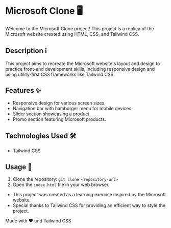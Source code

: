 # Microsoft Clone 🖥️

Welcome to the Microsoft Clone project! This project is a replica of the Microsoft website created using HTML, CSS, and Tailwind CSS.

## Description ℹ️

This project aims to recreate the Microsoft website's layout and design to practice front-end development skills, including responsive design and using utility-first CSS frameworks like Tailwind CSS.

## Features ✨

- Responsive design for various screen sizes.
- Navigation bar with hamburger menu for mobile devices.
- Slider section showcasing a product.
- Promo section featuring Microsoft products.

## Technologies Used 🛠️
- Tailwind CSS

## Usage 🚀

1. Clone the repository: `git clone <repository-url>`
2. Open the `index.html` file in your web browser.

- This project was created as a learning exercise inspired by the Microsoft website.
- Special thanks to Tailwind CSS for providing an efficient way to style the project.


Made with ❤️ and Tailwind CSS
